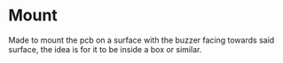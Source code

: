 # Mount

Made to mount the pcb on a surface with the buzzer facing towards said surface, the idea is for it to be inside a box or similar.